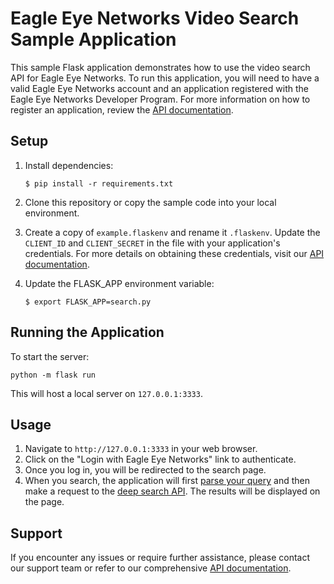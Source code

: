 # Eagle Eye Networks Video Search Sample Application

This sample Flask application demonstrates how to use the video search API for Eagle Eye Networks. To run this application, you will need to have a valid Eagle Eye Networks account and an application registered with the Eagle Eye Networks Developer Program. For more information on how to register an application, review the [API documentation](https://developer.eagleeyenetworks.com/docs/getting-started).



## Setup

1. Install dependencies:
   ```
   $ pip install -r requirements.txt
   ```

2. Clone this repository or copy the sample code into your local environment.

3. Create a copy of `example.flaskenv` and rename it `.flaskenv`. Update the `CLIENT_ID` and `CLIENT_SECRET` in the file with your application's credentials. For more details on obtaining these credentials, visit our [API documentation](https://developer.eagleeyenetworks.com/docs/client-credentials).

4. Update the FLASK_APP environment variable:
   ```
   $ export FLASK_APP=search.py
   ```


## Running the Application

To start the server:
```
python -m flask run
```
This will host a local server on `127.0.0.1:3333`.

## Usage

1. Navigate to `http://127.0.0.1:3333` in your web browser.
2. Click on the "Login with Eagle Eye Networks" link to authenticate.
3. Once you log in, you will be redirected to the search page.
4. When you search, the application will first [parse your query](https://developer.eagleeyenetworks.com/reference/parsevideoanalytics) and then make a request to the [deep search API](https://developer.eagleeyenetworks.com/reference/listvideoanalyticsevents). The results will be displayed on the page.


## Support

If you encounter any issues or require further assistance, please contact our support team or refer to our comprehensive [API documentation](https://developer.eagleeyenetworks.com/reference/listcameras).